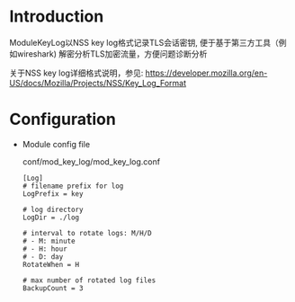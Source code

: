 # Introduction 

ModuleKeyLog以NSS key log格式记录TLS会话密钥, 便于基于第三方工具（例如wireshark) 解密分析TLS加密流量，方便问题诊断分析

关于NSS key log详细格式说明，参见:
https://developer.mozilla.org/en-US/docs/Mozilla/Projects/NSS/Key_Log_Format

# Configuration

- Module config file

  conf/mod_key_log/mod_key_log.conf

  ```
  [Log]
  # filename prefix for log 
  LogPrefix = key

  # log directory 
  LogDir = ./log

  # interval to rotate logs: M/H/D
  # - M: minute
  # - H: hour
  # - D: day
  RotateWhen = H 

  # max number of rotated log files
  BackupCount = 3

  ```


